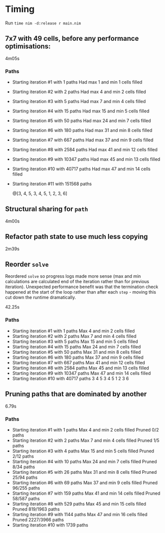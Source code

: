 # Timing

Run `time nim -d:release r main.nim`

## 7x7 with 49 cells, before any performance optimisations:

4m05s

### Paths

- Starting iteration #1 with 1 paths
  Had max 1 and min 1 cells filled
- Starting iteration #2 with 2 paths
  Had max 4 and min 2 cells filled
- Starting iteration #3 with 5 paths
  Had max 7 and min 4 cells filled
- Starting iteration #4 with 15 paths
  Had max 15 and min 5 cells filled
- Starting iteration #5 with 50 paths
  Had max 24 and min 7 cells filled
- Starting iteration #6 with 180 paths
  Had max 31 and min 8 cells filled
- Starting iteration #7 with 667 paths
  Had max 37 and min 9 cells filled
- Starting iteration #8 with 2584 paths
  Had max 41 and min 12 cells filled
- Starting iteration #9 with 10347 paths
  Had max 45 and min 13 cells filled
- Starting iteration #10 with 40717 paths
  Had max 47 and min 14 cells filled
- Starting iteration #11 with 151568 paths

  @[3, 4, 5, 3, 4, 5, 1, 2, 3, 6]

## Structural sharing for `path`

4m00s

## Refactor path state to use much less copying

2m39s

## Reorder `solve`

Reordered `solve` so progress logs made more sense (max and min calculations are calculated end of the iteration rather than for previous iteration).
Unexpected performance benefit was that the termination check happened at the start of the loop rather than after each `step` - moving this cut down the runtime dramatically.

42.25s

### Paths

- Starting iteration #1 with 1 paths
  Max 4 and min 2 cells filled
- Starting iteration #2 with 2 paths
  Max 7 and min 4 cells filled
- Starting iteration #3 with 5 paths
  Max 15 and min 5 cells filled
- Starting iteration #4 with 15 paths
  Max 24 and min 7 cells filled
- Starting iteration #5 with 50 paths
  Max 31 and min 8 cells filled
- Starting iteration #6 with 180 paths
  Max 37 and min 9 cells filled
- Starting iteration #7 with 667 paths
  Max 41 and min 12 cells filled
- Starting iteration #8 with 2584 paths
  Max 45 and min 13 cells filled
- Starting iteration #9 with 10347 paths
  Max 47 and min 14 cells filled
- Starting iteration #10 with 40717 paths
  3 4 5 3 4 5 1 2 3 6

## Pruning paths that are dominated by another

6.79s

### Paths

- Starting iteration #1 with 1 paths
  Max 4 and min 2 cells filled
  Pruned 0/2 paths
- Starting iteration #2 with 2 paths
  Max 7 and min 4 cells filled
  Pruned 1/5 paths
- Starting iteration #3 with 4 paths
  Max 15 and min 5 cells filled
  Pruned 2/12 paths
- Starting iteration #4 with 10 paths
  Max 24 and min 7 cells filled
  Pruned 8/34 paths
- Starting iteration #5 with 26 paths
  Max 31 and min 8 cells filled
  Pruned 25/94 paths
- Starting iteration #6 with 69 paths
  Max 37 and min 9 cells filled
  Pruned 96/255 paths
- Starting iteration #7 with 159 paths
  Max 41 and min 14 cells filled
  Pruned 58/587 paths
- Starting iteration #8 with 529 paths
  Max 45 and min 15 cells filled
  Pruned 819/1963 paths
- Starting iteration #9 with 1144 paths
  Max 47 and min 16 cells filled
  Pruned 2227/3966 paths
- Starting iteration #10 with 1739 paths
